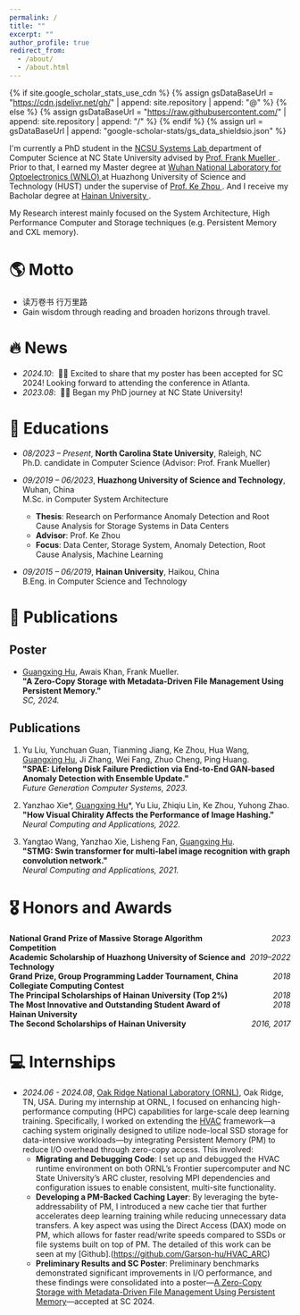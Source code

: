 ```yaml
---
permalink: /
title: ""
excerpt: ""
author_profile: true
redirect_from: 
  - /about/
  - /about.html
---
```


{% if site.google_scholar_stats_use_cdn %}
{% assign gsDataBaseUrl = "https://cdn.jsdelivr.net/gh/" | append: site.repository | append: "@" %}
{% else %}
{% assign gsDataBaseUrl = "https://raw.githubusercontent.com/" | append: site.repository | append: "/" %}
{% endif %}
{% assign url = gsDataBaseUrl | append: "google-scholar-stats/gs_data_shieldsio.json" %}

<span class='anchor' id='about-me'></span>

I'm currently a PhD student in the <a href='https://systems.csc.ncsu.edu/'> NCSU Systems Lab </a> department of Computer Science at NC State University advised by <a href='https://arcb.csc.ncsu.edu/~mueller/'> Prof. Frank Mueller </a>.  Prior to that, I earned my Master degree at <a href='http://english.wnlo.hust.edu.cn/'> Wuhan National Laboratory for Optoelectronics (WNLO) </a> at <a hred='https://english.hust.edu.cn/'> Huazhong University of Science and Technology (HUST) </a> under the supervise of <a href='http://idsm.wnlo.hust.edu.cn/index.htm'> Prof. Ke Zhou </a>. And I receive my Bacholar degree at <a href='https://en.hainanu.edu.cn/'> Hainan University </a>. 

My Research interest mainly focused on the System Architecture, High Performance Computer and Storage techniques (e.g. Persistent Memory and CXL memory).

# 🌎 Motto
- 读万卷书 行万里路
- Gain wisdom through reading and broaden horizons through travel.
<!-- I have published more than 100 papers at the top international AI conferences with total <a href='https://scholar.google.com/citations?user=DhtAFkwAAAAJ'>google scholar citations <strong><span id='total_cit'>260000+</span></strong></a> (You can also use google scholar badge <a href='https://scholar.google.com/citations?user=DhtAFkwAAAAJ'><img src="https://img.shields.io/endpoint?url={{ url | url_encode }}&logo=Google%20Scholar&labelColor=f6f6f6&color=9cf&style=flat&label=citations"></a>). -->

# 🔥 News
- *2024.10*: &nbsp;🎉🎉 Excited to share that my poster has been accepted for SC 2024! Looking forward to attending the conference in Atlanta.
- *2023.08*: &nbsp;🎉🎉 Began my PhD journey at NC State University!

# 📖 Educations
- *08/2023 – Present*, **North Carolina State University**, Raleigh, NC  
  Ph.D. candidate in Computer Science (Advisor: Prof. Frank Mueller)  

- *09/2019 – 06/2023*, **Huazhong University of Science and Technology**, Wuhan, China  
  M.Sc. in Computer System Architecture  
  - **Thesis**: Research on Performance Anomaly Detection and Root Cause Analysis for Storage Systems in Data Centers  
  - **Advisor**: Prof. Ke Zhou  
  - **Focus**: Data Center, Storage System, Anomaly Detection, Root Cause Analysis, Machine Learning  

- *09/2015 – 06/2019*, **Hainan University**, Haikou, China  
  B.Eng. in Computer Science and Technology  

# 📝 Publications 

<!--<div class='paper-box'><div class='paper-box-image'><div><div class="badge">CVPR 2016</div><img src='images/500x300.png' alt="sym" width="100%"></div></div>
<div class='paper-box-text' markdown="1">

[Deep Residual Learning for Image Recognition](https://openaccess.thecvf.com/content_cvpr_2016/papers/He_Deep_Residual_Learning_CVPR_2016_paper.pdf)

**Kaiming He**, Xiangyu Zhang, Shaoqing Ren, Jian Sun

[**Project**](https://scholar.google.com/citations?view_op=view_citation&hl=zh-CN&user=DhtAFkwAAAAJ&citation_for_view=DhtAFkwAAAAJ:ALROH1vI_8AC) <strong><span class='show_paper_citations' data='DhtAFkwAAAAJ:ALROH1vI_8AC'></span></strong>
- Lorem ipsum dolor sit amet, consectetur adipiscing elit. Vivamus ornare aliquet ipsum, ac tempus justo dapibus sit amet. 
</div>
</div>

- [Lorem ipsum dolor sit amet, consectetur adipiscing elit. Vivamus ornare aliquet ipsum, ac tempus justo dapibus sit amet](https://github.com), A, B, C, **CVPR 2020** -->

## Poster
- [Guangxing Hu](https://scholar.google.com/citations?user=j8Yq5W8AAAAJ&hl=en), Awais Khan, Frank Mueller.  
  **"A Zero-Copy Storage with Metadata-Driven File Management Using Persistent Memory."**  
  *SC, 2024.*

## Publications
1. Yu Liu, Yunchuan Guan, Tianming Jiang, Ke Zhou, Hua Wang, [Guangxing Hu](https://scholar.google.com/citations?user=j8Yq5W8AAAAJ&hl=en), Ji Zhang, Wei Fang, Zhuo Cheng, Ping Huang.  
   **"SPAE: Lifelong Disk Failure Prediction via End-to-End GAN-based Anomaly Detection with Ensemble Update."**  
   *Future Generation Computer Systems, 2023.*

2. Yanzhao Xie*, [Guangxing Hu](https://scholar.google.com/citations?user=j8Yq5W8AAAAJ&hl=en)*, Yu Liu, Zhiqiu Lin, Ke Zhou, Yuhong Zhao.  
   **"How Visual Chirality Affects the Performance of Image Hashing."**  
   *Neural Computing and Applications, 2022.*

3. Yangtao Wang, Yanzhao Xie, Lisheng Fan, [Guangxing Hu](https://scholar.google.com/citations?user=j8Yq5W8AAAAJ&hl=en).  
   **"STMG: Swin transformer for multi-label image recognition with graph convolution network."**  
   *Neural Computing and Applications, 2021.*


# 🎖 Honors and Awards
<ul style="list-style: none; padding: 0;">
  <li>
    <span style="display: inline-block; width: 85%;"><b>National Grand Prize of Massive Storage Algorithm Competition</b></span>
    <span style="float: right;"><i>2023</i></span>
  </li>
  <li>
    <span style="display: inline-block; width: 85%;"><b>Academic Scholarship of Huazhong University of Science and Technology</b></span>
    <span style="float: right;"><i>2019–2022</i></span>
  </li>
  <li>
    <span style="display: inline-block; width: 85%;"><b>Grand Prize, Group Programming Ladder Tournament, China Collegiate Computing Contest</b></span>
    <span style="float: right;"><i>2018</i></span>
  </li>
  <li>
    <span style="display: inline-block; width: 85%;"><b>The Principal Scholarships of Hainan University (Top 2%)</b></span>
    <span style="float: right;"><i>2018</i></span>
  </li>
  <li>
    <span style="display: inline-block; width: 85%;"><b>The Most Innovative and Outstanding Student Award of Hainan University</b></span>
    <span style="float: right;"><i>2018</i></span>
  </li>
  <li>
    <span style="display: inline-block; width: 85%;"><b>The Second Scholarships of Hainan University</b></span>
    <span style="float: right;"><i>2016, 2017</i></span>
  </li>
</ul>



<!--# 💬 Invited Talks
- *2021.06*, Lorem ipsum dolor sit amet, consectetur adipiscing elit. Vivamus ornare aliquet ipsum, ac tempus justo dapibus sit amet. 
- *2021.03*, Lorem ipsum dolor sit amet, consectetur adipiscing elit. Vivamus ornare aliquet ipsum, ac tempus justo dapibus sit amet.  \| [\[video\]](https://github.com/)-->

# 💻 Internships
- *2024.06 - 2024.08*, [Oak Ridge National Laboratory (ORNL)](https://www.ornl.gov/), Oak Ridge, TN, USA.
During my internship at ORNL, I focused on enhancing high-performance computing (HPC) capabilities for large-scale deep learning training. Specifically, I worked on extending the [HVAC](https://ieeexplore.ieee.org/document/9912705) framework—a caching system originally designed to utilize node-local SSD storage for data-intensive workloads—by integrating Persistent Memory (PM) to reduce I/O overhead through zero-copy access. This involved:  
  - **Migrating and Debugging Code**: I set up and debugged the HVAC runtime environment on both ORNL’s Frontier supercomputer and NC State University’s ARC cluster, resolving MPI dependencies and configuration issues to enable consistent, multi-site functionality.  
  - **Developing a PM-Backed Caching Layer**: By leveraging the byte-addressability of PM, I introduced a new cache tier that further accelerates deep learning training while reducing unnecessary data transfers. A key aspect was using the Direct Access (DAX) mode on PM, which allows for faster read/write speeds compared to SSDs or file systems built on top of PM. The detailed of this work can be seen at my [Github].(https://github.com/Garson-hu/HVAC_ARC)
  - **Preliminary Results and SC Poster**: Preliminary benchmarks demonstrated significant improvements in I/O performance, and these findings were consolidated into a poster—[A Zero-Copy Storage with Metadata-Driven File Management Using Persistent Memory](https://sc24.supercomputing.org/proceedings/poster/poster_files/post209s2-file3.pdf)—accepted at SC 2024.  